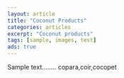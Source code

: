 ```yaml
---
layout: article
title: "Coconut Products"
categories: articles
excerpt: "Coconut products"
tags: [sample, images, test]
ads: true
---
```


Sample text........ copara,coir,cocopet

